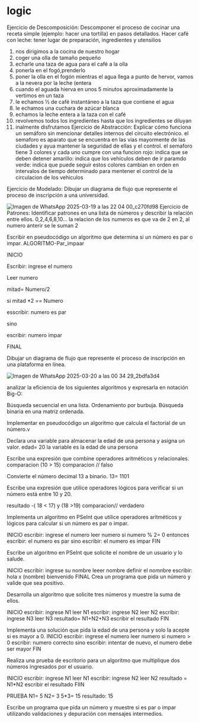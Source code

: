 # logic
Ejercicio de Descomposición: Descomponer el proceso de cocinar una receta simple (ejemplo: hacer una tortilla) en pasos detallados.
Hacer café con leche:
tener lugar de preparación, ingredientes y utensilios
1) nos dirigimos a la cocina de nuestro hogar
2) coger una olla de tamaño pequeño 
3) echarle una taza de agua para el café a la olla 
4) ponerla en el fogó,prenderlo 
5) poner la olla en el fogón 
mientras el agua llega a punto de hervor, vamos a la nevera por la leche (entera
6) cuando el aguada hierva en unos 5 minutos aproximadamente la vertimos en un taza 
7) le echamos ½ de café instantáneo a la taza que contiene el agua
8) le echamos una cuchara de azúcar blanca 
9) echamos la leche entera a la taza con el café
10) revolvemos todos los ingredientes hasta que los ingredientes se diluyan 
11) inalmente disfrutamos 
Ejercicio de Abstracción: Explicar cómo funciona un semáforo sin mencionar detalles internos del circuito electrónico.
el semaforo es aparato que se encuentra en las vias mayormente de las ciudades y ayua mantener la seguridad de ellas y el control. el semaforo tiene 3 colores y cada uno cumpre con una funcion
rojo: indica que se deben detener
amarillo: indica que los vehículos deben de ir paramdo
verde: indica que puede seguir
estos colores cambian en orden en intervalos de tiempo determinado para mentener el control de la circulacion de los vehiculos 

Ejercicio de Modelado: Dibujar un diagrama de flujo que represente el proceso de inscripción a una universidad.

![Imagen de WhatsApp 2025-03-19 a las 22 04 00_c270fd98](https://github.com/user-attachments/assets/f2257b13-1ee2-400f-91b3-f7f9bb9e542b)
Ejercicio de Patrones: Identificar patrones en una lista de números y describir la relación entre ellos.
0,2,4,6,8,10...
la relacion de los numeros es que va de 2 en 2, al numero anterir se le suman 2

Escribir en pseudocódigo un algoritmo que determina si un número es par o impar.
ALGORITMO-Par_impaar

INICIO

  Escribir: ingrese el numero
  
  
  Leer numero 
  
  mitad= Numero/2
  
  si mitad *2 == Numero
  
  esscribir: numero es par
  
  sino
  
  escribir:  numero impar

FINAL
  
Dibujar un diagrama de flujo que represente el proceso de inscripción en una plataforma en línea.

![Imagen de WhatsApp 2025-03-20 a las 00 34 29_2bdfa3d4](https://github.com/user-attachments/assets/9abe7759-db06-495d-912f-01cad989d300)

analizar la eficiencia de los siguientes algoritmos y expresarla en notación Big-O:

Búsqueda secuencial en una lista.
Ordenamiento por burbuja.
Búsqueda binaria en una matriz ordenada.

Implementar en pseudocódigo un algoritmo que calcula el factorial de un número.v 

Declara una variable para almacenar la edad de una persona y asigna un valor. 
edad= 20 la variable es la edad de una persona 

Escribe una expresión que combine operadores aritméticos y relacionales.
comparacion (10 > 15) comparacion // falso 

Convierte el número decimal 13 a binario.
13= 1101

Escribe una expresión que utilice operadores lógicos para verificar si un número está entre 10 y 20.

resultado -( 18 < 17) y (18 >19) comparacion// verdadero 

Implementa un algoritmo en PSeInt que utilice operadores aritméticos y lógicos para calcular si un número es par o impar.


INICIO
  escribir: ingrese el numero 
  leer numero 
  si numero % 2= 0 entonces 
  escribir: el numero es par 
  sino
  escribir: el numero es impar
FIN 

Escribe un algoritmo en PSeInt que solicite el nombre de un usuario y lo salude.


INICIO
  escribir: ingrese su nombre 
  leeer nombre
  definir el nomnbre 
  escribir: hola x (nombre) bienvenido 
FINAL
Crea un programa que pida un número y valide que sea positivo.


Desarrolla un algoritmo que solicite tres números y muestre la suma de ellos.


INICIO
  escribir: ingrese N1 
  leer N1
  escribir: ingrese N2
  leer N2 
  escribir: ingrese N3
  leer N3 
  resultado= N1+N2+N3
  escribir el resultado
FIN 

Implementa una solución que pida la edad de una persona y solo la acepte si es mayor a 0.
INICIO
  escribir: ingrese el numero
  leer numero
  si numero > 0
  escribir: numero correcto 
  sino
  escribir: intentar de nuevo, el numero debe ser mayor
FIN

  
Realiza una prueba de escritorio para un algoritmo que multiplique dos números ingresados por el usuario.


INICIO
  escribir: ingrese N1 
  leer N1
  escribir: ingrese N2
  leer N2 
  resultado = N1*N2 
  escribir el resultado
FIIN 

PRUEBA 
N1= 5 
N2= 3 
5*3= 15
resultado: 15 


Escribe un programa que pida un número y muestre si es par o impar utilizando validaciones y depuración con mensajes intermedios.
  
